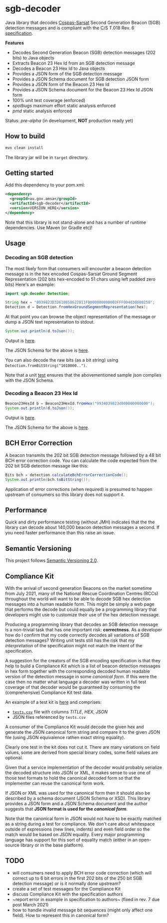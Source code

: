 # sgb-decoder
Java library that decodes [Cospas-Sarsat](https://en.wikipedia.org/wiki/International_Cospas-Sarsat_Programme) Second Generation Beacon (SGB) detection messages and is compliant with the C/S T.018 Rev. 6 [specification](https://vnmcc.vishipel.vn/images/uploads/attach/T018-MAY-2020.pdf).

**Features**

* Decodes Second Generation Beacon (SGB) detection messages (202 bits) to Java objects
* Extracts Beacon 23 Hex Id from an SGB detection message
* Decodes a Beacon 23 Hex Id to Java objects
* Provides a JSON form of the SGB detection message
* Provides a JSON Schema document for SGB detection JSON form
* Provides a JSON form of the Beacon 23 Hex Id
* Provides a JSON Schema document for the Beacon 23 Hex Id JSON form
* 100% unit test coverage (enforced)
* *spotbugs* maximum effort static analysis enforced 
* *pmd* static analysis enforced 

Status: *pre-alpha* (in development, **NOT** production ready yet)

## How to build
```bash
mvn clean install
```
The library jar will be in `target` directory.

## Getting started

Add this dependency to your pom.xml:

```xml
<dependency>
  <groupId>au.gov.amsa</groupId>
  <artifactId>sgb-decoder</artifactId>
  <version>VERSION_HERE</version>
</dependency>
```
Note that this library is not stand-alone and has a number of runtime dependencies. Use Maven (or Gradle etc)! 

## Usage

### Decoding an SGB detection

The most likely form that consumers will encounter a beacon detection message is in the hex encoded Cospas-Sarsat Ground Segment Representation (202 bits hex-encoded to 51 chars using left padded zero bits) Here's an example:

```java
import sgb.decoder.Detection;

String hex = "0039823D32618658622811F0000000000003FFF004030680258";
Detection d = Detection.fromHexGroundSegmentRepresentation(hex);
``` 
At that point you can browse the object representation of the message or dump a JSON text representation to stdout.

```java
System.out.println(d.toJson());
```
Output is [here](src/test/resources/compliance-kit/detection-specification-example.json).

The JSON Schema for the above is [here](src/main/resources/detection-schema.json).

You can also decode the raw bits (as a bit string) using `Detection.fromBitString("1010000..")`.

Note that a unit [test](src/test/java/au/gov/amsa/sgb/decoder/internal/json/JsonSchemaTest.java) ensures that the abovementioned sample json complies with the JSON Schema.

### Decoding a Beacon 23 Hex Id
```java
Beacon23HexId b = Beacon23HexId.fromHex("9934039823d000000000000");
System.out.println(d.toJson());
```
Output is [here](src/test/resources/compliance-kit/beacon-23-hex-id-sample.json).

The JSON Schema for the above is [here](src/main/resources/beacon-23-hex-id-schema.json).

## BCH Error Correction
A beacon transmits the 202 bit SGB detection message followed by a 48 bit BCH error correction code. You can calculate the code expected from the 202 bit SGB detection message like this:

```java
Bits bch = detection.calculateBchErrorCorrectionCode();
System.out.println(bch.toBitString());
```
Application of error corrections (when required) is presumed to happen upstream of consumers so this library does not support it.

## Performance
Quick and dirty performance testing (without JMH) indicates that the the library can decode about 140,000 beacon detection messages a second. If you need faster performance than this raise an issue.

## Semantic Versioning
This project follows [Semantic Versioning 2.0](https://semver.org/).

## Compliance Kit
With the arrival of second generation Beacons on the market sometime from July 2021, many of the National Rescue Coordination Centres (RCCs) throughout the world will want to be able to decode SGB hex detection messages into a human readable form. This might be simply a web page that performs the decode but could equally be a programming library that developers might use to customize their use of the hex detection message.

Producing a programming library that decodes an SGB detection message is a non-trivial task that has one important risk: **correctness**. As a developer how do I confirm that my code correctly decodes all variations of SGB detection messages? Writing unit tests still has the risk that my *interpretation* of the specification might not match the intent of the specification.

A suggestion for the creators of the SGB encoding specification is that they help to build a Compliance Kit which is a list of beacon detection messages in hex form together with the corresponding decoded human readable version of the detection message in some *canonical form*. If this were the case then no matter what language a decoder was written in full test coverage of that decoder would be guaranteed by consuming the (comprehensive) Compliance Kit test data. 

An example of a test kit is [here](src/test/resources/compliance-kit) and comprises:
* [`tests.csv`](src/test/resources/compliance-kit/tests.csv) file with columns *TITLE*, *HEX*, *JSON*
* JSON files referenced by `tests.csv`

A consumer of the Compliance Kit would decode the given hex and generate the JSON canonical form string and compare it to the given JSON file (using JSON equivalence rathen exact string equality).

Clearly one test in the kit does not cut it. There are many variations on field values, some are derived from special binary codes, some field values are optional.

Given that a service implementation of the decoder would probably serialize the decoded structure into JSON or XML, it makes sense to use one of those text formats to hold the canonical decoded form so that the implementer can reuse the canonical form work.

If JSON or XML was used for the canonical form then it should also be described by a schema document (JSON Schema or XSD). This library provides a JSON form and a JSON Schema document and the author suggests that **JSON format is used for the *canonical form***. 

Note that the canonical form in JSON would not have to be exactly matched as a string during a test for compliance. We don't care about whitespace outside of expressions (new lines, indents) and even field order so the match would be based on JSON equality. Every major programming language has support for this sort of equality match (either in an open-source library or in the base platform).

## TODO
* will consumers need to apply BCH error code correction (which will correct up to 6 bit errors in the first 202 bits of the 250 bit SGB detection message) or is it normally done upstream?
* create a set of test messages for the Compliance Kit
* discuss Compliance Kit with the specification authors
* ~report error in example in specification to authors~ (fixed in rev. 7 due post March 2021)
* how to handle invalid message bit sequences (might only affect one field). How to represent this in canonical form?
